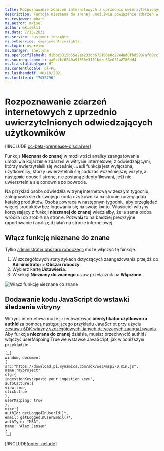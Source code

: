 ```yaml
---
title: Rozpoznawanie zdarzeń internetowych z uprzednio uwierzytelnionych odwiedzających użytkowników z funkcji nieznanej do znanej
description: Funkcja nieznana do znanej umożliwia powiązanie zdarzeń w witrynie internetowej z odwiedzającymi, którzy uwierzytelnili się wcześniej.
ms.reviewer: mhart
ms.author: mkisel
author: mkisel11
ms.date: 7/15/2021
ms.service: customer-insights
ms.subservice: engagement-insights
ms.topic: overview
ms.manager: shellyha
ms.openlocfilehash: d1bbc3315b55e2ee233dc672456e0c27e4ad0fbd5937af09cc790c96ee274000
ms.sourcegitcommit: aa0cfbf6240a9f560e3131bdec63e051a8786dd4
ms.translationtype: HT
ms.contentlocale: pl-PL
ms.lasthandoff: 08/10/2021
ms.locfileid: "7036796"
---
```

# <a name="recognize-web-events-from-previously-authenticated-visitors"></a>Rozpoznawanie zdarzeń internetowych z uprzednio uwierzytelnionych odwiedzających użytkowników

[!INCLUDE [cc-beta-prerelease-disclaimer](includes/cc-beta-prerelease-disclaimer.md)]

Funkcja **Nieznana do znanej** w możliwości analizy zaangażowania umożliwia kojarzenie zdarzeń w witrynie internetowej z odwiedzającymi, którzy uwierzytelnili się wcześniej. Jeśli funkcja jest wyłączona, użytkownicy, którzy uwierzytelnili się podczas wcześniejszej wizyty, a następnie opuścili stronę, nie zostaną zidentyfikowani, jeśli nie uwierzytelnią się ponownie po powrocie. 

Na przykład osoba odwiedziła witrynę internetową w zeszłym tygodniu, zalogowała się do swojego konta użytkownika na stronie i przeglądała katalog produktów. Osoba powraca w następnym tygodniu, aby przeglądać więcej produktów bez logowania się na swoje konto. Właściciel witryny korzystający z funkcji **nieznanej do znanej** wiedziałby, że ta sama osoba wróciła i co zrobiła na stronie. Pozwala to na bardziej precyzyjne raportowanie i analizę działań na stronie internetowej.

## <a name="enable-unknown-to-known"></a>Włącz funkcję nieznane do znane

Tylko [administrator obszaru roboczego](user-roles.md) może włączyć tę funkcję. 

1. W szczegółowych statystykach dotyczących zaangażowania przejdź do **Administrator** > **Obszar roboczy**. 
2. Wybierz kartę **Ustawienia**.
3. W sekcji **Nieznany do znanego** ustaw przełącznik na **Włączone**.

![Włącz funkcję nieznane do znane](media/U2Ktoggle.png "Włącz funkcję nieznane do znane")

## <a name="adding-javascript-code-to-your-sites-tracking-snippet"></a>Dodawanie kodu JavaScript do wstawki śledzenia witryny

Witryna internetowa może przechwytywać **identyfikator użytkownika authId** za pomocą następującego przykładu JavaScript przy użyciu [zestawu SDK witryny szczegółowych danych dotyczących zaangażowania](advanced-SDK-implementation.md). Aby funkcja **nieznana do znanej** działała, musisz przechwycić authId *i* włączyć userMapping:True we wstawce JavaScript, jak w poniższym przykładzie.

```
[…]
window, document
{
src:"https://download.pi.dynamics.com/sdk/web/mspi-0.min.js",
name:"myproject",
cfg:{
ingestionKey:<paste your ingestion key>",
autoCapture:{
view:true,
click:true
},
userMapping: true
},
user:{
authId: getLoggedInUserId()*,
email: getLoggedInUserEmail()*,
authType: "MSA",
name: "Alex Jensen"
}
[…]
```

[!INCLUDE[footer-include](../includes/footer-banner.md)]
